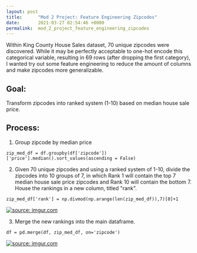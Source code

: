 ```yaml
---
layout: post
title:      "Mod 2 Project: Feature Engineering Zipcodes"
date:       2021-03-27 02:54:46 +0000
permalink:  mod_2_project_feature_engineering_zipcodes
---
```



Within King County House Sales dataset, 70 unique zipcodes were discovered. While it may be perfectly acceptable to one-hot encode this categorical variable, resulting in 69 rows (after dropping the first category), I wanted try out some feature engineering to reduce the amount of columns and make zipcodes more generalizable. 

## Goal:
Transform zipcodes into ranked system (1-10) based on median house sale price. 

## Process:
1) Group zipcode by median price

`zip_med_df = df.groupby(df['zipcode'])['price'].median().sort_values(ascending = False)`


2) Given 70 unique zipcodes and using a ranked system of 1-10, divide the zipcodes into 10 groups of 7, in which Rank 1 will contain the top 7 median house sale price zipcodes and Rank 10 will contain the bottom 7. House the rankings in a new column, titled "rank".

`zip_med_df['rank'] = np.divmod(np.arange(len(zip_med_df)),7)[0]+1`

<a href="https://imgur.com/gUfPO0J"><img src="https://i.imgur.com/gUfPO0J.png" title="source: imgur.com" /></a>


3) Merge the new rankings into the main dataframe.

`df = pd.merge(df, zip_med_df, on='zipcode')`

<a href="https://imgur.com/VjJII5z"><img src="https://i.imgur.com/VjJII5z.png" title="source: imgur.com" /></a>



